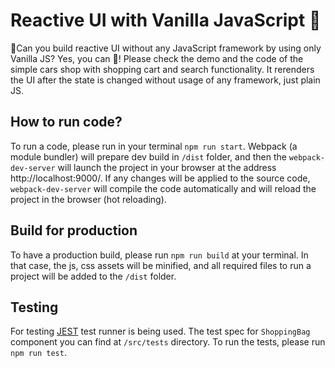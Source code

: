 # Reactive UI with Vanilla JavaScript 🚀
🤔Can you build reactive UI without any JavaScript framework by using only Vanilla JS? Yes, you can 💪! Please check the demo and the code of the simple cars shop with shopping cart and search functionality. It rerenders the UI after the state is changed without usage of any framework, just plain JS.

## How to run code?
To run a code, please run in your terminal `npm run start`. Webpack (a module bundler) will prepare dev build in `/dist` folder, and then the `webpack-dev-server` will launch the project in your browser at the address http://localhost:9000/. If any changes will be applied to the source code, `webpack-dev-server` will compile the code automatically and will reload the project in the browser (hot reloading).

## Build for production
To have a production build, please run `npm run build` at your terminal. In that case, the js, css assets will be minified, and all required files to run a project will be added to the `/dist` folder.

## Testing
For testing [JEST](https://jestjs.io/) test runner is being used. The test spec for `ShoppingBag` component you can find at `/src/tests` directory. To run the tests, please run `npm run test`.